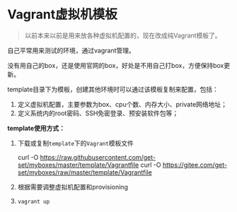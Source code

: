 # Vagrant虚拟机模板

> 以前本来以前是用来放各种虚拟机配置的，现在改成纯Vagrant模板了。

自己平常用来测试的环境，通过vagrant管理。  

没有用自己的box，还是使用官网的box，好处是不用自己打box，方便保持box更新。  

template目录下为模板，创建其他环境时可以通过该模板复制来配置，包括： 

1. 定义虚拟机配置，主要参数为box、cpu个数、内存大小、private网络地址； 
2. 定义系统内的root密码、SSH免密登录、预安装软件包等；  

**template使用方式：**

1. 下载或复制`template`下的`Vagrant`模板文件

    curl -O https://raw.githubusercontent.com/get-set/myboxes/master/template/Vagrantfile
    curl -O https://gitee.com/get-set/myboxes/raw/master/template/Vagrantfile

2. 根据需要调整虚拟机配置和provisioning
3. `vagrant up`

